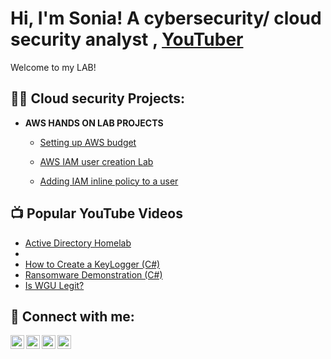 <h1>Hi, I'm Sonia! 
  A cybersecurity/ cloud security analyst </a>, <a href="https://www.youtube.com/c/joshmadakor">YouTuber</a></h1>
  Welcome to my LAB!

<h2>👨‍💻 Cloud security Projects:</h2>

- <b>AWS HANDS ON LAB PROJECTS </b>
  - [Setting up AWS budget ](https://github.com/Orobedo/AWS-BUDGET)
  <b> </b>
  - [AWS IAM user creation Lab ](https://github.com/Orobedo/AWS-Identity-and-access-management-IAM-/blob/main/README.md)

  - [Adding IAM inline policy to a user ](https://github.com/Orobedo/IAM-INLINE-POLICY/blob/main/README.md)
  <b> </b>

<h2>📺 Popular YouTube Videos</h2>

- [Active Directory Homelab](https://www.youtube.com/watch?v=a83ASGn_V_s)
- [](https://www.youtube.com/watch?v=uHy3oM7NnoU)
- [How to Create a KeyLogger (C#)](https://www.youtube.com/watch?v=N-L9hklSlNk)
- [Ransomware Demonstration (C#)](https://www.youtube.com/watch?v=OfvdQeh79s0)
- [Is WGU Legit?](https://www.youtube.com/watch?v=E2MwRWxDBkA)

<h2> 🤳 Connect with me:</h2>

[<img align="left" alt="JoshMadakor | YouTube" width="22px" src="https://cdn.jsdelivr.net/npm/simple-icons@v3/icons/youtube.svg" />][youtube]
[<img align="left" alt="JoshMadakor | Twitter" width="22px" src="https://cdn.jsdelivr.net/npm/simple-icons@v3/icons/twitter.svg" />][twitter]
[<img align="left" alt="JoshMadakor | LinkedIn" width="22px" src="https://cdn.jsdelivr.net/npm/simple-icons@v3/icons/linkedin.svg" />][linkedin]
[<img align="left" alt="JoshMadakor | Instagram" width="22px" src="https://cdn.jsdelivr.net/npm/simple-icons@v3/icons/instagram.svg" />][instagram]

[twitter]: https://twitter.com/joshmadakor
[youtube]: https://www.youtube.com/c/joshmadakor
[instagram]: https://www.instagram.com/joshmadakor/
[linkedin]: https://linkedin.com/in/joshmadakor

<!--
**joshmadakor1/joshmadakor1** is a ✨ _special_ ✨ repository because its `README.md` (this file) appears on your GitHub profile.

Here are some ideas to get you started:

- 🔭 I’m currently working on ...
- 🌱 I’m currently learning ...
- 👯 I’m looking to collaborate on ...
- 🤔 I’m looking for help with ...
- 💬 Ask me about ...
- 📫 How to reach me: ...
- 😄 Pronouns: ...
- ⚡ Fun fact: ...
-->
